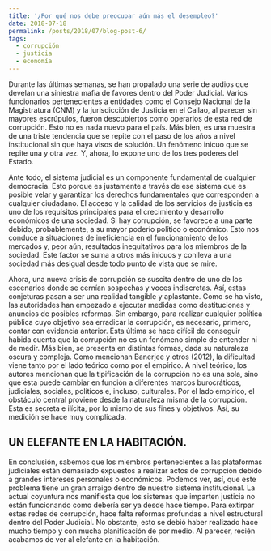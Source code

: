 ```yaml
---
title: '¿Por qué nos debe preocupar aún más el desempleo?'
date: 2018-07-18
permalink: /posts/2018/07/blog-post-6/
tags:
  - corrupción
  - justicia
  - economía
---
```


Durante las últimas semanas, se han propalado una serie de audios que develan una siniestra mafia de favores dentro del Poder Judicial. Varios funcionarios pertenecientes a entidades como el Consejo Nacional de la Magistratura (CNM) y la jurisdicción de Justicia en el Callao, al parecer sin mayores escrúpulos, fueron descubiertos como operarios de esta red de corrupción. Esto no es nada nuevo para el país. Más bien, es una muestra de una triste tendencia que se repite con el paso de los años a nivel institucional sin que haya visos de solución. Un fenómeno inicuo que se repite una y otra vez. Y, ahora, lo expone uno de los tres poderes del Estado. 

Ante todo, el sistema judicial es un componente fundamental de cualquier democracia. Esto porque es justamente a través de ese sistema que es posible velar y garantizar los derechos fundamentales que corresponden a cualquier ciudadano. El acceso y la calidad de los servicios de justicia es uno de los requisitos principales para el crecimiento y desarrollo económicos de una sociedad. Si hay corrupción, se favorece a una parte debido, probablemente, a su mayor poderío político o económico. Esto nos conduce a situaciones de ineficiencia en el funcionamiento de los mercados y, peor aún, resultados inequitativos para los miembros de la sociedad. Este factor se suma a otros más inicuos y conlleva a una sociedad más desigual desde todo punto de vista que se mire. 

Ahora, una nueva crisis de corrupción se suscita dentro de uno de los escenarios donde se cernían sospechas y voces indiscretas. Así, estas conjeturas pasan a ser una realidad tangible y aplastante. Como se ha visto, las autoridades han empezado a ejecutar medidas como destituciones y anuncios de posibles reformas. Sin embargo, para realizar cualquier política pública cuyo objetivo sea erradicar la corrupción, es necesario, primero, contar con evidencia anterior. Esta última se hace difícil de conseguir habida cuenta que la corrupción no es un fenómeno simple de entender ni de medir. Más bien, se presenta en distintas formas, dada su naturaleza oscura y compleja. Como mencionan Banerjee y otros (2012), la dificultad viene tanto por el lado teórico como por el empírico. A nivel teórico, los autores mencionan que la tipificación de la corrupción no es una sola, sino que esta puede cambiar en función a diferentes marcos burocráticos, judiciales, sociales, políticos e, incluso, culturales. Por el lado empírico, el obstáculo central proviene desde la naturaleza misma de la corrupción. Esta es secreta e ilícita, por lo mismo de sus fines y objetivos. Así, su medición se hace muy complicada.

UN ELEFANTE EN LA HABITACIÓN.
------

En conclusión, sabemos que los miembros pertenecientes a las plataformas judiciales están demasiado expuestos a realizar actos de corrupción debido a grandes intereses personales o económicos. Podemos ver, así, que este problema tiene un gran arraigo dentro de nuestro sistema institucional. La actual coyuntura nos manifiesta que los sistemas que imparten justicia no están funcionando como debería ser ya desde hace tiempo. Para extirpar estas redes de corrupción, hace falta reformas profundas a nivel estructural dentro del Poder Judicial. No obstante, esto se debió haber realizado hace mucho tiempo y con mucha planificación de por medio. Al parecer, recién acabamos de ver al elefante en la habitación.
